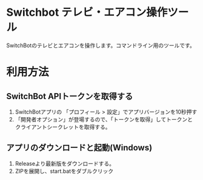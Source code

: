 # Switchbot テレビ・エアコン操作ツール

SwitchBotのテレビとエアコンを操作します。コマンドライン用のツールです。

# 利用方法

## SwitchBot APIトークンを取得する
1. SwitchBotアプリの 「プロフィール > 設定」でアプリバージョンを10秒押す
2. 「開発者オプション」が登場するので、「トークンを取得」してトークンとクライアントシークレットを取得する。

## アプリのダウンロードと起動(Windows)
1. Releaseより最新版をダウンロードする。
2. ZIPを展開し、start.batをダブルクリック
